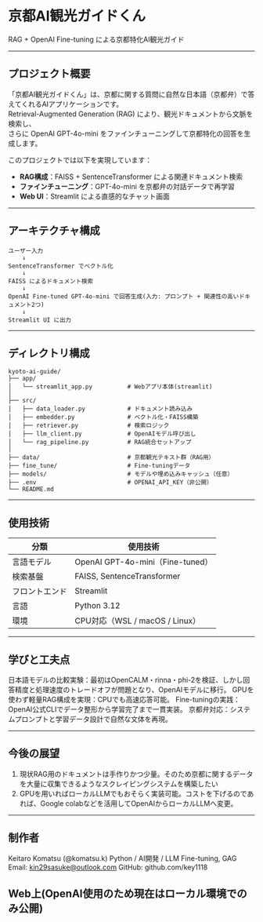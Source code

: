 # 京都AI観光ガイドくん  
RAG + OpenAI Fine-tuning による京都特化AI観光ガイド

---

## プロジェクト概要

「京都AI観光ガイドくん」は、京都に関する質問に自然な日本語（京都弁）で答えてくれるAIアプリケーションです。  
Retrieval-Augmented Generation (RAG) により、観光ドキュメントから文脈を検索し、  
さらに OpenAI GPT-4o-mini をファインチューニングして京都特化の回答を生成します。

このプロジェクトでは以下を実現しています：

- **RAG構成**：FAISS + SentenceTransformer による関連ドキュメント検索  
- **ファインチューニング**：GPT-4o-mini を京都弁の対話データで再学習  
- **Web UI**：Streamlit による直感的なチャット画面  

---

## アーキテクチャ構成

```text
ユーザー入力
    ↓
SentenceTransformer でベクトル化
    ↓
FAISS によるドキュメント検索
    ↓
OpenAI Fine-tuned GPT-4o-mini で回答生成(入力: プロンプト + 関連性の高いドキュメント2つ)
    ↓
Streamlit UI に出力

```
---

## ディレクトリ構成

``` text
kyoto-ai-guide/
├── app/
│   └── streamlit_app.py          # Webアプリ本体(streamlit)
│
├── src/
│   ├── data_loader.py            # ドキュメント読み込み
│   ├── embedder.py               # ベクトル化・FAISS構築
│   ├── retriever.py              # 検索ロジック
│   ├── llm_client.py             # OpenAIモデル呼び出し
│   └── rag_pipeline.py           # RAG統合セットアップ
│
├── data/                         # 京都観光テキスト群（RAG用）
├── fine_tune/                    # Fine-tuningデータ
├── models/                       # モデルや埋め込みキャッシュ（任意）
├── .env                          # OPENAI_API_KEY（非公開）
└── README.md
```
---

## 使用技術
| 分類      | 使用技術                           |
| ------- | ------------------------------ |
| 言語モデル   | OpenAI GPT-4o-mini（Fine-tuned） |
| 検索基盤    | FAISS, SentenceTransformer     |
| フロントエンド | Streamlit                      |
| 言語      | Python 3.12                    |
| 環境      | CPU対応（WSL / macOS / Linux）     |

---

## 学びと工夫点

日本語モデルの比較実験：最初はOpenCALM・rinna・phi-2を検証、しかし回答精度と処理速度のトレードオフが問題となり、OpenAIモデルに移行。
GPUを使わず軽量RAG構成を実現：CPUでも高速応答可能。
Fine-tuningの実践：OpenAI公式CLIでデータ整形から学習完了まで一貫実装。
京都弁対応：システムプロンプトと学習データ設計で自然な文体を再現。

---

## 今後の展望

1. 現状RAG用のドキュメントは手作りかつ少量。そのため京都に関するデータを大量に収集できるようなスクレイピングシステムを構築したい
2. GPUを用いればローカルLLMでもおそらく実装可能。コストを下げるのであれば、Google colabなどを活用してOpenAIからローカルLLMへ変更。

---

## 制作者

Keitaro Komatsu (@komatsu.k)
Python / AI開発 / LLM Fine-tuning, GAG
Email: kin29sasuke@outlook.com
GitHub: github.com/key1118


## Web上(OpenAI使用のため現在はローカル環境でのみ公開)

